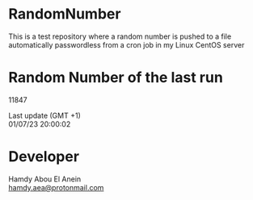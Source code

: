 # RandomNumber    
This is a test repository where a random number is pushed to a file automatically passwordless from a cron job in my Linux CentOS server    
# Random Number of the last run   
11847
      
Last update (GMT +1)    
01/07/23 20:00:02
# Developer    
Hamdy Abou El Anein   
hamdy.aea@protonmail.com
